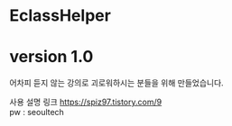 # EclassHelper
# version 1.0

어차피 듣지 않는 강의로 괴로워하시는 분들을 위해 만들었습니다.  
  
사용 설명 링크
https://spiz97.tistory.com/9  
pw : seoultech
